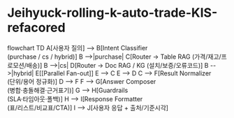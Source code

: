 # Jeihyuck-rolling-k-auto-trade-KIS-refacored



flowchart TD
    A[사용자 질의] --> B[Intent Classifier<br/>(purchase / cs / hybrid)]
    B -->|purchase| C[Router → Table RAG (가격/재고/프로모션/배송)]
    B -->|cs| D[Router → Doc RAG / KG (설치/보증/오류코드)]
    B -->|hybrid| E[[Parallel Fan-out]]
    E --> C
    E --> D
    C --> F[Result Normalizer<br/>(단위/용어 정규화)]
    D --> F
    F --> G[Answer Composer<br/>(병합·충돌해결·근거표기)]
    G --> H[Guardrails<br/>(SLA·타임아웃·폴백)]
    H --> I[Response Formatter<br/>(표/리스트/비교표/CTA)]
    I --> J[사용자 응답 + 출처/기준시각]
